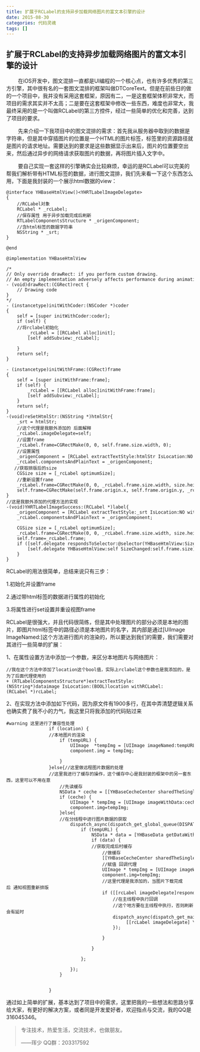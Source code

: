 ```yaml
---
title: 扩展于RCLabel的支持异步加载网络图片的富文本引擎的设计
date: 2015-08-30
categories: 代码灵魂
tags: []
---
```

## 扩展于RCLabel的支持异步加载网络图片的富文本引擎的设计

        在iOS开发中，图文混排一直都是UI编程的一个核心点，也有许多优秀的第三方引擎，其中很有名的一套图文混排的框架叫做DTCoreText。但是在前些日的做的一个项目中，我并没有采用这套框架，原因有二，一是这套框架体积非常大，而项目的需求其实并不太高；二是要在这套框架中修改一些东西，难度也非常大，我最终采用的是一个叫做RCLabel的第三方控件，经过一些简单的优化和完善，达到了项目的要求。

        先来介绍一下我项目中的图文混排的需求：首先我从服务器中取到的数据是字符串，但是其中穿插图片的位置是一个HTML的图片标签，标签里的资源路径就是图片的请求地址。需要达到的要求是这些数据显示出来后，图片的位置要空出来，然后通过异步的网络请求获取图片的数据，再将图片插入文字中。

        要自己实现一套这样的引擎确实会比较麻烦，幸运的是RCLabel可以完美的帮我们解析带有HTML标签的数据，进行图文混排，我们先来看一下这个东西怎么用，下面是我封装的一个展示html数据的view：

```
@interface YHBaseHtmlView()<YHRTLabelImageDelegate>
{
    //RCLabel对象
    RCLabel * _rcLabel;
    //保存属性 用于异步加载完成后刷新
    RTLabelComponentsStructure * _origenComponent;
    //含html标签的数据字符串
    NSString * _srt;
}

@end

@implementation YHBaseHtmlView

/*
// Only override drawRect: if you perform custom drawing.
// An empty implementation adversely affects performance during animation.
- (void)drawRect:(CGRect)rect {
    // Drawing code
}
*/
- (instancetype)initWithCoder:(NSCoder *)coder
{
    self = [super initWithCoder:coder];
    if (self) {
    //将rclabel初始化
        _rcLabel = [[RCLabel alloc]init];
        [self addSubview:_rcLabel];

    }
    return self;
}

- (instancetype)initWithFrame:(CGRect)frame
{
    self = [super initWithFrame:frame];
    if (self) {
        _rcLabel = [[RCLabel alloc]initWithFrame:frame];
        [self addSubview:_rcLabel];
    }
    return self;
}
-(void)reSetHtmlStr:(NSString *)htmlStr{
    _srt = htmlStr;
    //这个代理是我额外添加的 后面解释
    _rcLabel.imageDelegate=self;
    //设置frame
    _rcLabel.frame=CGRectMake(0, 0, self.frame.size.width, 0);
    //设置属性
    _origenComponent = [RCLabel extractTextStyle:htmlStr IsLocation:NO withRCLabel:_rcLabel];
    _rcLabel.componentsAndPlainText = _origenComponent;
   //获取排版后的size
    CGSize size = [_rcLabel optimumSize];
    //重新设置frame
    _rcLabel.frame=CGRectMake(0, 0, _rcLabel.frame.size.width, size.height);
    self.frame=CGRectMake(self.frame.origin.x, self.frame.origin.y, _rcLabel.frame.size.width, size.height);
}
//这是我额外添加的代理方法的实现
-(void)YHRTLabelImageSuccess:(RCLabel *)label{
    _origenComponent = [RCLabel extractTextStyle:_srt IsLocation:NO withRCLabel:_rcLabel];
    _rcLabel.componentsAndPlainText = _origenComponent;
    
    CGSize size = [_rcLabel optimumSize];
    _rcLabel.frame=CGRectMake(0, 0, _rcLabel.frame.size.width, size.height);
    self.frame=_rcLabel.frame;
    if ([self.delegate respondsToSelector:@selector(YHBaseHtmlView:SizeChanged:)]) {
        [self.delegate YHBaseHtmlView:self SizeChanged:self.frame.size];
    }
}
```

RCLabel的用法很简单，总结来说只有三步：

1.初始化并设置frame

2.通过带html标签的数据进行属性的初始化

3.将属性进行set设置并重设视图frame

RCLabel是很强大，并且代码很简练，但是其中处理图片的部分必须是本地的图片，即图片html标签中的路径必须是本地图片的名字，其内部是通过\[UIImage ImageNamed:\]这个方法进行图片的渲染的，所以要达到我们的需要，我们需要对其进行一些简单的扩展：

1、在属性设置方法中添加一个参数，来区分本地图片与网络图片：

```
//我在这个方法中添加了location这个bool值，实际上rclabel这个参数也是我添加的，是为了后面代理使用的
+ (RTLabelComponentsStructure*)extractTextStyle:(NSString*)dataimage IsLocation:(BOOL)location withRCLabel:(RCLabel *)rcLabel;
```

2、在实现方法中添加如下代码，因为原文件有1900多行，在其中弄清楚逻辑关系也确实费了我不小的力气，我这里只将我添加的代码贴过来

```
#warning 这里进行了兼容性处理
                if (location) {
                //本地图片的渲染
                    if (tempURL) {
                        UIImage  *tempImg = [UIImage imageNamed:tempURL];
                        component.img = tempImg;
                        
                    }
                }else{//这里做远程图片数据的处理
                //这里我进行了缓存的操作，这个缓存中心是我封装的框架中的另一套东西，这里可以不用在意
                    //先读缓存
                    NSData * ceche = [[YHBaseCecheCenter sharedTheSingletion] readCecheFile:tempURL fromPath:YHBaseCecheImage];
                    if (ceche) {
                        UIImage * tempImg = [UIImage imageWithData:ceche];
                        component.img=tempImg;
                    }else{
                    //在分线程中进行图片数据的获取
                        dispatch_async(dispatch_get_global_queue(DISPATCH_QUEUE_PRIORITY_HIGH, 0), ^{
                            if (tempURL) {
                                NSData * data = [YHBaseData getDataWithUrl:tempURL];
                                if (data) {
                                //获取完成后村缓存
                                    //做缓存
                                    [[YHBaseCecheCenter sharedTheSingletion]writeCecheFile:data withFileID:tempURL toPath:YHBaseCecheImage];
                                    //赋值 回调代理
                                    UIImage * tempImg = [UIImage imageWithData:data];
                                    component.img=tempImg;
                                    //这里代理是我添加的，当图片下载完成后 通知视图重新排版
                                    if ([[rcLabel imageDelegate]respondsToSelector:@selector(YHRTLabelImageSuccess:)]) {
                                        //在主线程中执行回调
                                        //这个地方要在主线程中执行，否则刷新会有延时
                                        dispatch_async(dispatch_get_main_queue(), ^{
                                             [[rcLabel imageDelegate] YHRTLabelImageSuccess:rcLabel];
                                        });
                            
                                    }
                                   
                                }
                                
                            };
                            
                        });
                    }
                   
                    
                }
```

通过如上简单的扩展，基本达到了项目中的需求，这里把我的一些想法和思路分享给大家，有更好的解决方案，或者同是开发爱好者，欢迎指点与交流，我的QQ是316045346。

> 专注技术，热爱生活，交流技术，也做朋友。
> 
> ——珲少 QQ群：203317592

